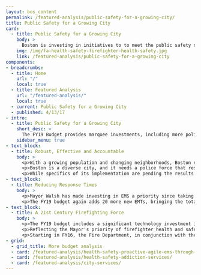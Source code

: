 ```yaml
---
layout: bos_content
permalink: /featured-analysis/public-safety-for-a-growing-city/
title: Public Safety for a Growing City
card:
  - title: Public Safety for a Growing City
    body: >
      Boston is investing in initiatives to to meet the public safety needs of a growing City.
    img: /img/fa-health-safety-firefighter-health-safety.jpg
    link: /featured-analysis/public-safety-for-a-growing-city
components:
- breadcrumbs:
  - title: Home
    url: "/"
    local: true
  - title: Featured Analysis
    url: "/featured-analysis/"
    local: true
  - current: Public Safety for a Growing City
  - published: 4/13/17
- intro:
  - title: Public Safety for a Growing City
    short_desc: >
      The FY19 Budget provides marquee investments, including more police officers, EMT’s, and firefighters, equipped with 21st century technology to meet the public safety needs of a growing City.
    sidebar_menu: true
- text_block:
  - title: Robust, Effective and Accountable
    body: >
      <p>With a growing population and changing neighborhoods, Boston needs a police force sized to meet the demands. In FY19, the City will grow the size of the police force by 30 officers to over 2,210 officers. These additional officers will boost the City's policing capacity to the largest level in over a decade.</p> 
      <p>Boston is a diverse city, and it needs a police force that respects and reflects all Bostonians. Building on the continued success of recruiting a diverse police cadet class in FY18, the FY19 budget adds another cadet class in spring 2019, the third cadet class. This addition of 20 cadets continues to provide a stable pipeline of diverse young people from our neighborhoods for future police officer classes.</p>
      <p>While specifics of its implementation are pending the results of findings of the Northeastern University analysis, to be completed in June, we have budgeted $2 million towards a phase-in of police worn body cameras.</p>
- text_block:
  - title: Reducing Response Times
    body: >
      <p>Mayor Walsh has made investing in EMS a priority since taking office. In FY17, the Mayor added 20 new EMTs which curbed the rising Priority 1 response times and reduced calls referred to private ambulances. In FY18, Mayor Walsh launched an innovative Community Assistance Team that uses data to change the way EMTs are deployed to areas including the Boston Common and Recovery Road to improve patient outcomes and ambulance utilization.</p>
      <p>The FY19 budget again adds 20 more new EMTs, bringing the total uniformed force to nearly 400 citywide. These crews will work in neighborhoods across the city to continue responding to the growing number of EMS calls. The FY19 budget will also include eight replacement ambulances to support the new EMTs. This commitment by Mayor Walsh will make real progress to ensuring a high-level of service for all neighborhoods, and aims to have ambulances arrive on scene for Priority 1 calls within six minutes of the initial call. This builds on the Mayors commitment to permanently increase EMS service in East Boston.</p>
- text_block:
  - title: A 21st Century Firefighting Force
    body: >
      <p>The FY19 budget includes a significant technology investment in new equipment, including the replacement of six fire trucks for a total of 39 over four years, the replacement of vital radios, dual capacity routers and accompanying equipment. These investments will help ensure BFD has the tools it needs to respond when called upon.</p>
      <p>Reflecting the Mayor's priority of firefighter health and safety, the Imagine Boston 2030 initiative to reduce cancer risks for firefighters is furthered in FY19. The budget continues a $500,000 program to provide industrial level cleaning for firehouses. These funds will pay to thoroughly clean ductwork, replace ceilings and/or repaint where necessary, and replace fabric furniture that has become contaminated with potentially carcinogenic compounds.</p>      
      <p>Starting in FY16, the Fire Department, in conjunction with the Public Facilities Department, studied best practices for firehouse design and now has an enhanced set of building programs for new and renovated firehouses. The results of this cutting edge research and planning are reflected in the replacements of fire houses for Engines 42 and 17, at a total investment of $48 million. These two brand new houses will be among of the first firehouses in the nation to reflect these enhancements.</p>
- grid: 
  - grid_title: More budget analysis
  - card: /featured-analysis/health-safety-proactive-agile-ems-through-data/
  - card: /featured-analysis/health-safety-addiction-services/
  - card: /featured-analysis/city-services/
---
```

